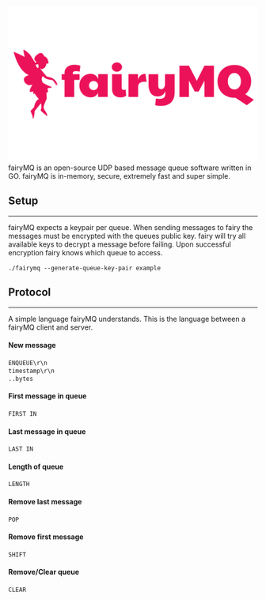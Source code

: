 ![fairymq.png](images%2Ffairymq.png)
fairyMQ is an open-source UDP based message queue software written in GO.  fairyMQ is in-memory, secure, extremely fast and super simple.


## Setup
**************
fairyMQ expects a keypair per queue.  When sending messages to fairy the messages must be encrypted with the queues public key.
fairy will try all available keys to decrypt a message before failing.  Upon successful encryption fairy knows which queue to access.

``` 
./fairymq --generate-queue-key-pair example
```


## Protocol
***************
A simple language fairyMQ understands.  This is the language between a fairyMQ client and server.

#### New message
``` 
ENQUEUE\r\n
timestamp\r\n
..bytes
```

#### First message in queue
``` 
FIRST IN
```

#### Last message in queue
``` 
LAST IN
```

#### Length of queue
``` 
LENGTH
```

#### Remove last message
``` 
POP
```

#### Remove first message
``` 
SHIFT
```

#### Remove/Clear queue
``` 
CLEAR
```



